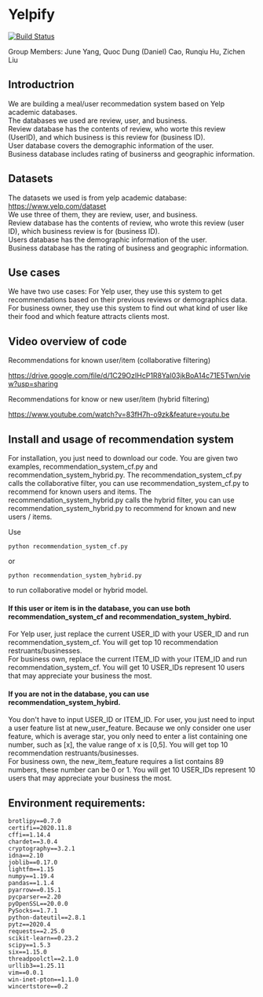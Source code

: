 # Yelpify
[![Build Status](https://travis-ci.com/RH5648/yelpify.svg?branch=main)](https://travis-ci.com/RH5648/yelpify)

Group Members: June Yang, Quoc Dung (Daniel) Cao, Runqiu Hu, Zichen Liu

## Introductrion
We are building a meal/user recommedation system based on Yelp academic databases.  
The databases we used are review, user, and business.  
Review database has the contents of review, who worte this review (UserID), and which business is this review for (business ID).  
User database covers the demographic information of the user.  
Business database includes rating of businerss and geographic information.  

## Datasets
The datasets we used is from yelp academic database:  
https://www.yelp.com/dataset   
We use three of them, they are review, user, and business.  
Review database has the contents of review, who wrote this review (user ID), which business review is for (business ID).  
Users database has the demographic information of the user.  
Business database has the rating of business and geographic information.  

## Use cases
We have two use cases:
For Yelp user, they use this system to get recommendations based on their previous reviews or demographics data.
For business owner, they use this system to find out what kind of user like their food and which feature attracts clients most. 

## Video overview of code
Recommendations for known user/item (collaborative filtering)

https://drive.google.com/file/d/1C29OzIHcP1R8YaI03jkBoA14c71E5Twn/view?usp=sharing

Recommendations for know or new user/item (hybrid filtering)

https://www.youtube.com/watch?v=83fH7h-o9zk&feature=youtu.be

## Install and usage of recommendation system
For installation, you just need to download our code. 
You are given two examples, recommendation_system_cf.py and recommendation_system_hybrid.py.
The recommendation_system_cf.py calls the collaborative filter, you can use recommendation_system_cf.py to recommend for known users and items. 
The recommendation_system_hybrid.py calls the hybrid filter, you can use recommendation_system_hybrid.py to recommend for known and new users / items.

Use 
```
python recommendation_system_cf.py 
```
or
```
python recommendation_system_hybrid.py 
```
to run collaborative model or hybrid model.
#### If this user or item is in the database, you can use both recommendation_system_cf and recommendation_system_hybird.   
For Yelp user, just replace the current USER_ID with your USER_ID and run recommendation_system_cf. You will get top 10 recommendation restruants/businesses.   
For business own, replace the current ITEM_ID with your ITEM_ID and run recommendation_system_cf. You will get 10 USER_IDs represent 10 users that may appreciate your business the most.   
#### If you are not in the database, you can use recommendation_system_hybird.   
You don't have to input USER_ID or ITEM_ID.
For user, you just need to input a user feature list at new_user_feature. Because we only consider one user feature, which is average star, you only need to enter a list containing one number, such as [x], the value range of x is [0,5]. You will get top 10 recommendation restruants/businesses.   
For business own, the new_item_feature requires a list contains 89 numbers, these number can be 0 or 1. You will get 10 USER_IDs represent 10 users that may appreciate your business the most.   

## Environment requirements:
```
brotlipy==0.7.0
certifi==2020.11.8
cffi==1.14.4
chardet==3.0.4
cryptography==3.2.1
idna==2.10
joblib==0.17.0
lightfm==1.15
numpy==1.19.4
pandas==1.1.4
pyarrow==0.15.1
pycparser==2.20
pyOpenSSL==20.0.0
PySocks==1.7.1
python-dateutil==2.8.1
pytz==2020.4
requests==2.25.0
scikit-learn==0.23.2
scipy==1.5.3
six==1.15.0
threadpoolctl==2.1.0
urllib3==1.25.11
vim==0.0.1
win-inet-pton==1.1.0
wincertstore==0.2
```
